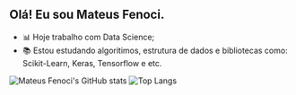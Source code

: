 ## Olá! Eu sou Mateus Fenoci.

- 📊​ Hoje trabalho com Data Science;
- ​📚​ Estou estudando algoritimos, estrutura de dados e bibliotecas como: Scikit-Learn, Keras, Tensorflow e etc.

![Mateus Fenoci's GitHub stats](https://github-readme-stats.vercel.app/api?username=MateusFenoci&hide=contribs,prs)
![Top Langs](https://github-readme-stats.vercel.app/api/top-langs/?username=MateusFenoci&layout=compact&hide=html,css,javascript,)

<div>
  <img height="180em"></img>
  <img height="180em"></img>
</div>
